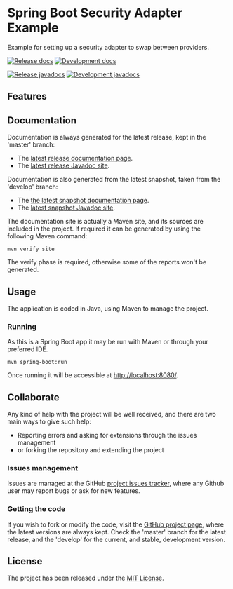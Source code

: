 # Spring Boot Security Adapter Example

Example for setting up a security adapter to swap between providers.

[![Release docs](https://img.shields.io/badge/docs-release-blue.svg)][site-release]
[![Development docs](https://img.shields.io/badge/docs-develop-blue.svg)][site-develop]

[![Release javadocs](https://img.shields.io/badge/javadocs-release-blue.svg)][javadoc-release]
[![Development javadocs](https://img.shields.io/badge/javadocs-develop-blue.svg)][javadoc-develop]

## Features

## Documentation

Documentation is always generated for the latest release, kept in the 'master' branch:

- The [latest release documentation page][site-release].
- The [latest release Javadoc site][javadoc-release].

Documentation is also generated from the latest snapshot, taken from the 'develop' branch:

- The [the latest snapshot documentation page][site-develop].
- The [latest snapshot Javadoc site][javadoc-develop].

The documentation site is actually a Maven site, and its sources are included in the project. If required it can be generated by using the following Maven command:

```
mvn verify site
```

The verify phase is required, otherwise some of the reports won't be generated.

## Usage

The application is coded in Java, using Maven to manage the project.

### Running

As this is a Spring Boot app it may be run with Maven or through your preferred IDE.

```
mvn spring-boot:run
```

Once running it will be accessible at [http://localhost:8080/](http://localhost:8080/).

## Collaborate

Any kind of help with the project will be well received, and there are two main ways to give such help:

- Reporting errors and asking for extensions through the issues management
- or forking the repository and extending the project

### Issues management

Issues are managed at the GitHub [project issues tracker][issues], where any Github user may report bugs or ask for new features.

### Getting the code

If you wish to fork or modify the code, visit the [GitHub project page][scm], where the latest versions are always kept. Check the 'master' branch for the latest release, and the 'develop' for the current, and stable, development version.

## License

The project has been released under the [MIT License][license].

[issues]: https://github.com/bernardo-mg/spring-boot-security-adapter-example/issues
[javadoc-develop]: http://docs.bernardomg.com/development/maven/spring-boot-security-adapter-example/apidocs
[javadoc-release]: http://docs.bernardomg.com/maven/spring-boot-security-adapter-example/apidocs
[license]: http://www.opensource.org/licenses/mit-license.php
[scm]: https://github.com/bernardo-mg/spring-boot-security-adapter-example
[site-develop]: http://docs.bernardomg.com/development/maven/spring-boot-security-adapter-example
[site-release]: http://docs.bernardomg.com/maven/spring-boot-security-adapter-example
